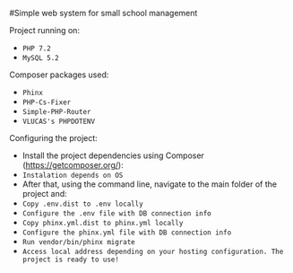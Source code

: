 #Simple web system for small school management

Project running on:
* ```PHP 7.2```
* ```MySQL 5.2```

Composer packages used:
* ```Phinx```
* ```PHP-Cs-Fixer```
* ```Simple-PHP-Router```
* ```VLUCAS's PHPDOTENV```

Configuring the project:
* Install the project dependencies using Composer (https://getcomposer.org/):
* ```Instalation depends on OS```
* After that, using the command line, navigate to the main folder of the project and:
* ```Copy .env.dist to .env locally```
* ```Configure the .env file with DB connection info```
* ```Copy phinx.yml.dist to phinx.yml locally```
* ```Configure the phinx.yml file with DB connection info```
* ```Run vendor/bin/phinx migrate```
* ```Access local address depending on your hosting configuration. The project is ready to use!```
